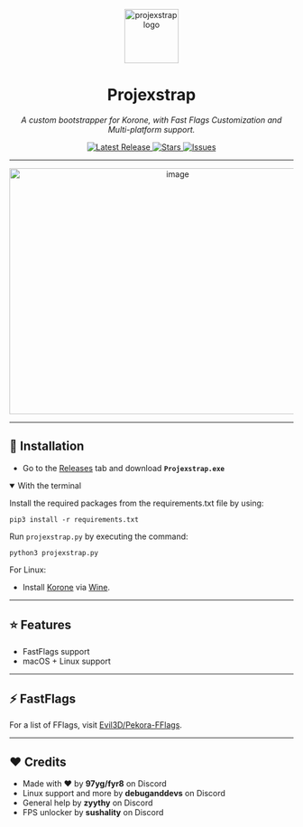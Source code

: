 <p align="center">
  <img width="96" height="96" alt="projexstrap logo" src="https://i.imgur.com/UjGSiaf.png" />
</p>
<h1 align="center">Projexstrap</h1>

<p align="center">
  <i>A custom bootstrapper for Korone, with Fast Flags Customization and Multi-platform support.</i>
</p>

<p align="center">
  <a href="https://github.com/novalitic/projexstrap/releases">
    <img src="https://img.shields.io/github/v/release/novalitic/projexstrap?style=flat-square&color=blue" alt="Latest Release">
  </a>
  <a href="https://github.com/novalitic/projexstrap/stargazers">
    <img src="https://img.shields.io/github/stars/novalitic/projexstrap?style=flat-square&color=yellow" alt="Stars">
  </a>
  <a href="https://github.com/novalitic/projexstrap/issues">
    <img src="https://img.shields.io/github/issues/novalitic/projexstrap?style=flat-square&color=red" alt="Issues">
  </a>
</p>

---

<p align="center">
  <img width="581" height="436" alt="image" src="https://i.imgur.com/UjGSiaf.png" />
</p>

---

## 🚀 Installation
- Go to the [Releases](https://github.com/novalitic/projexstrap/releases) tab and download **`Projexstrap.exe`**
<details open>

<summary>With the terminal</summary>

Install the required packages from the requirements.txt file by using:
```
pip3 install -r requirements.txt
```

Run `projexstrap.py` by executing the command:
```
python3 projexstrap.py
```

</details>

For Linux:  
- Install [Korone](https://example.com) via [Wine](https://www.winehq.org).

---

## ⭐ Features
- FastFlags support
- macOS + Linux support

---

## ⚡ FastFlags
For a list of FFlags, visit [Evil3D/Pekora-FFlags](https://github.com/Evil3D/Pekora-FFlags).

---

## ❤️ Credits
- Made with ❤️ by **97yg/fyr8** on Discord
- Linux support and more by **debuganddevs** on Discord
- General help by **zyythy** on Discord
- FPS unlocker by **sushality** on Discord
